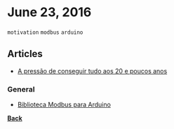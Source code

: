 # June 23, 2016

`motivation` `modbus` `arduino`

## Articles 

- [A pressão de conseguir tudo aos 20 e poucos anos](http://www.casalsemvergonha.com.br/2016/05/10/a-pressao-de-conseguir-tudo-aos-20-e-poucos-anos/)

### General

- [Biblioteca Modbus para Arduino](https://github.com/andresarmento/modbus-arduino/blob/master/README_pt_BR.md)


[__Back__](../README.md#jun)
